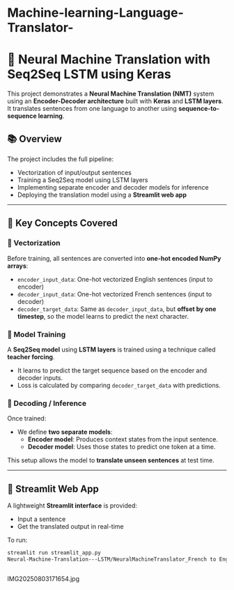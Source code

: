 # Machine-learning-Language-Translator-

# 🧠 Neural Machine Translation with Seq2Seq LSTM using Keras

This project demonstrates a **Neural Machine Translation (NMT)** system using an **Encoder-Decoder architecture** built with **Keras** and **LSTM layers**. It translates sentences from one language to another using **sequence-to-sequence learning**.

## 📚 Overview

The project includes the full pipeline:
- Vectorization of input/output sentences
- Training a Seq2Seq model using LSTM layers
- Implementing separate encoder and decoder models for inference
- Deploying the translation model using a **Streamlit web app**

---

## 🎯 Key Concepts Covered

### 🧾 Vectorization

Before training, all sentences are converted into **one-hot encoded NumPy arrays**:

- `encoder_input_data`: One-hot vectorized English sentences (input to encoder)
- `decoder_input_data`: One-hot vectorized French sentences (input to decoder)
- `decoder_target_data`: Same as `decoder_input_data`, but **offset by one timestep**, so the model learns to predict the next character.

### 🧠 Model Training

A **Seq2Seq model** using **LSTM layers** is trained using a technique called **teacher forcing**.  
- It learns to predict the target sequence based on the encoder and decoder inputs.
- Loss is calculated by comparing `decoder_target_data` with predictions.

### 🔁 Decoding / Inference

Once trained:
- We define **two separate models**:
  - **Encoder model**: Produces context states from the input sentence.
  - **Decoder model**: Uses those states to predict one token at a time.

This setup allows the model to **translate unseen sentences** at test time.

---

## 🚀 Streamlit Web App

A lightweight **Streamlit interface** is provided:
- Input a sentence
- Get the translated output in real-time

To run:

```bash
streamlit run streamlit_app.py
Neural-Machine-Translation---LSTM/NeuralMachineTranslator_French to English.ipynb at master · khatrideepti/Neural-Machine-Translation---LSTM https://share.google/ESNbaOew9W3yQH4uc



```


IMG20250803171654.jpg
